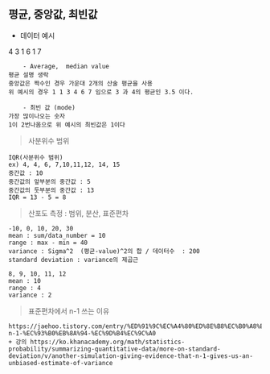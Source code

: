 ## 평균, 중앙값, 최빈값

- 데이터 예시 <br>

4   3   1   6   1   7 <br>

```
    - Average,  median value
평균 설명 생락 
중앙값은 짝수인 경우 가운대 2개의 산술 평균을 사용
위 예시의 경우 1 1 3 4 6 7 임으로 3 과 4의 평균인 3.5 이다.
 
    - 최빈 값 (mode)
가장 많이나오는 숫자
1이 2번나옴으로 위 예시의 최빈값은 1이다
```

> 사분위수 범위

```
IQR(사분위수 범위)
ex) 4, 4, 6, 7,10,11,12, 14, 15
중간값 : 10
중간값의 앞부분의 중간값 : 5
중간값의 둣부분의 중간값 : 13
IQR = 13 - 5 = 8
```

> 산포도 측정 : 범위, 분산, 표준편차

```
-10, 0, 10, 20, 30
mean : sum/data_number = 10
range : max - min = 40
variance : Sigma^2  (평균-value)^2의 합 / 데이터수  : 200
standard deviation : variance의 제곱근 

8, 9, 10, 11, 12
mean : 10
range : 4
variance : 2
```

> 표준편차에서 n-1 쓰는 이유 

```
https://jaehoo.tistory.com/entry/%ED%91%9C%EC%A4%80%ED%8E%B8%EC%B0%A8%EC%97%90%EC%84%9C-n-1-%EC%93%B0%EB%8A%94-%EC%9D%B4%EC%9C%A0
+ 강의 https://ko.khanacademy.org/math/statistics-probability/summarizing-quantitative-data/more-on-standard-deviation/v/another-simulation-giving-evidence-that-n-1-gives-us-an-unbiased-estimate-of-variance
```

